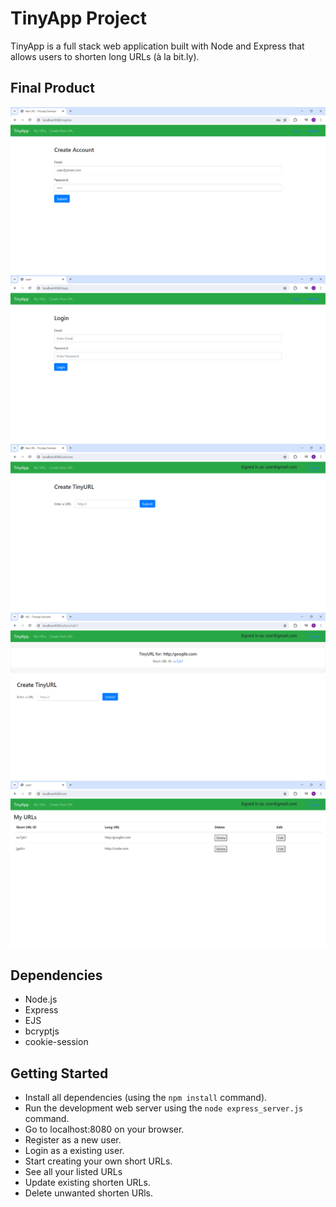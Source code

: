 # TinyApp Project

TinyApp is a full stack web application built with Node and Express that allows users to shorten long URLs (à la bit.ly).

## Final Product


!["Screenshort of register page"](https://github.com/arpipatel-ap/tinyapp/blob/master/docs/register.png)
!["Screenshort of login page"](https://github.com/arpipatel-ap/tinyapp/blob/master/docs/login.png)
!["Screenshort of new url"](https://github.com/arpipatel-ap/tinyapp/blob/master/docs/newurls.png)
!["Screenshort of  short url page"](https://github.com/arpipatel-ap/tinyapp/blob/master/docs/short_url.png)
!["Screenshort of url page"](https://github.com/arpipatel-ap/tinyapp/blob/master/docs/urls.png)


## Dependencies

- Node.js
- Express
- EJS
- bcryptjs
- cookie-session

## Getting Started

- Install all dependencies (using the `npm install` command).
- Run the development web server using the `node express_server.js` command.
- Go to localhost:8080 on your browser. 
- Register as a new user.
- Login as a existing user.
- Start creating your own short URLs.
- See all your listed URLs
- Update existing shorten URLs.
- Delete unwanted shorten URls.
